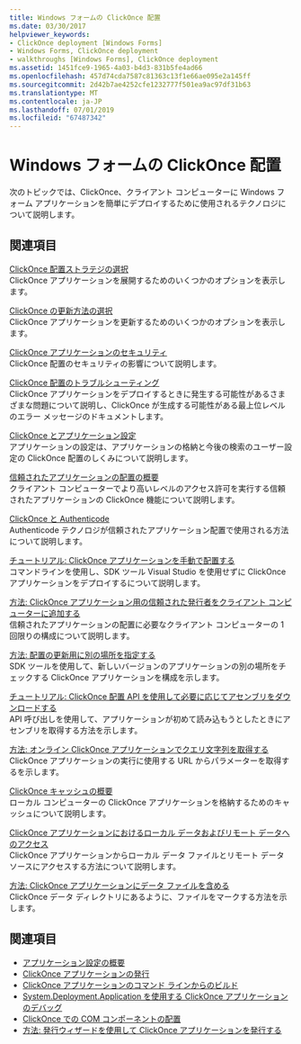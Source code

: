 ```yaml
---
title: Windows フォームの ClickOnce 配置
ms.date: 03/30/2017
helpviewer_keywords:
- ClickOnce deployment [Windows Forms]
- Windows Forms, ClickOnce deployment
- walkthroughs [Windows Forms], ClickOnce deployment
ms.assetid: 1451fce9-1965-4a03-b4d3-831b5fe4ad66
ms.openlocfilehash: 457d74cda7587c81363c13f1e66ae095e2a145ff
ms.sourcegitcommit: 2d42b7ae4252cfe1232777f501ea9ac97df31b63
ms.translationtype: MT
ms.contentlocale: ja-JP
ms.lasthandoff: 07/01/2019
ms.locfileid: "67487342"
---
```

# <a name="clickonce-deployment-for-windows-forms"></a>Windows フォームの ClickOnce 配置
次のトピックでは、ClickOnce、クライアント コンピューターに Windows フォーム アプリケーションを簡単にデプロイするために使用されるテクノロジについて説明します。  
  
## <a name="related-sections"></a>関連項目  
 [ClickOnce 配置ストラテジの選択](/visualstudio/deployment/choosing-a-clickonce-deployment-strategy)  
 ClickOnce アプリケーションを展開するためのいくつかのオプションを表示します。  
  
 [ClickOnce の更新方法の選択](/visualstudio/deployment/choosing-a-clickonce-update-strategy)  
 ClickOnce アプリケーションを更新するためのいくつかのオプションを表示します。  
  
 [ClickOnce アプリケーションのセキュリティ](/visualstudio/deployment/securing-clickonce-applications)  
 ClickOnce 配置のセキュリティの影響について説明します。  
  
 [ClickOnce 配置のトラブルシューティング](/visualstudio/deployment/troubleshooting-clickonce-deployments)  
 ClickOnce アプリケーションをデプロイするときに発生する可能性があるさまざまな問題について説明し、ClickOnce が生成する可能性がある最上位レベルのエラー メッセージのドキュメントします。  
  
 [ClickOnce とアプリケーション設定](/visualstudio/deployment/clickonce-and-application-settings)  
 アプリケーションの設定は、アプリケーションの格納と今後の検索のユーザー設定の ClickOnce 配置のしくみについて説明します。  
  
 [信頼されたアプリケーションの配置の概要](/visualstudio/deployment/trusted-application-deployment-overview)  
 クライアント コンピューターでより高いレベルのアクセス許可を実行する信頼されたアプリケーションの ClickOnce 機能について説明します。  
  
 [ClickOnce と Authenticode](/visualstudio/deployment/clickonce-and-authenticode)  
 Authenticode テクノロジが信頼されたアプリケーション配置で使用される方法について説明します。  
  
 [チュートリアル: ClickOnce アプリケーションを手動で配置する](/visualstudio/deployment/walkthrough-manually-deploying-a-clickonce-application)  
 コマンドラインを使用し、SDK ツール Visual Studio を使用せずに ClickOnce アプリケーションをデプロイするについて説明します。  
  
 [方法: ClickOnce アプリケーション用の信頼された発行者をクライアント コンピューターに追加する](/visualstudio/deployment/how-to-add-a-trusted-publisher-to-a-client-computer-for-clickonce-applications)  
 信頼されたアプリケーションの配置に必要なクライアント コンピューターの 1 回限りの構成について説明します。  
  
 [方法: 配置の更新用に別の場所を指定する](/visualstudio/deployment/how-to-specify-an-alternate-location-for-deployment-updates)  
 SDK ツールを使用して、新しいバージョンのアプリケーションの別の場所をチェックする ClickOnce アプリケーションを構成を示します。  
  
 [チュートリアル: ClickOnce 配置 API を使用して必要に応じてアセンブリをダウンロードする](/visualstudio/deployment/walkthrough-downloading-assemblies-on-demand-with-the-clickonce-deployment-api)  
 API 呼び出しを使用して、アプリケーションが初めて読み込もうとしたときにアセンブリを取得する方法を示します。  
  
 [方法: オンライン ClickOnce アプリケーションでクエリ文字列を取得する](/visualstudio/deployment/how-to-retrieve-query-string-information-in-an-online-clickonce-application)  
 ClickOnce アプリケーションの実行に使用する URL からパラメーターを取得するを示します。  
  
 [ClickOnce キャッシュの概要](/visualstudio/deployment/clickonce-cache-overview)  
 ローカル コンピューターの ClickOnce アプリケーションを格納するためのキャッシュについて説明します。  
  
 [ClickOnce アプリケーションにおけるローカル データおよびリモート データへのアクセス](/visualstudio/deployment/accessing-local-and-remote-data-in-clickonce-applications)  
 ClickOnce アプリケーションからローカル データ ファイルとリモート データ ソースにアクセスする方法について説明します。  
  
 [方法: ClickOnce アプリケーションにデータ ファイルを含める](/visualstudio/deployment/how-to-include-a-data-file-in-a-clickonce-application)  
 ClickOnce データ ディレクトリにあるように、ファイルをマークする方法を示します。  
  
## <a name="see-also"></a>関連項目

- [アプリケーション設定の概要](./advanced/application-settings-overview.md)
- [ClickOnce アプリケーションの発行](/visualstudio/deployment/publishing-clickonce-applications)
- [ClickOnce アプリケーションのコマンド ラインからのビルド](/visualstudio/deployment/building-clickonce-applications-from-the-command-line)
- [System.Deployment.Application を使用する ClickOnce アプリケーションのデバッグ](/visualstudio/deployment/debugging-clickonce-applications-that-use-system-deployment-application)
- [ClickOnce での COM コンポーネントの配置](/visualstudio/deployment/deploying-com-components-with-clickonce)
- [方法: 発行ウィザードを使用して ClickOnce アプリケーションを発行する](/visualstudio/deployment/how-to-publish-a-clickonce-application-using-the-publish-wizard)
